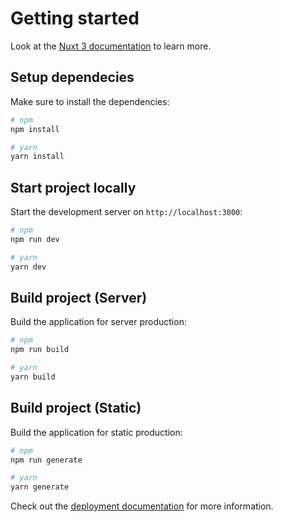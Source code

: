 # Getting started

Look at the [Nuxt 3 documentation](https://nuxt.com/docs/getting-started/introduction) to learn more.

## Setup dependecies

Make sure to install the dependencies:

```bash
# npm
npm install

# yarn
yarn install
```

## Start project locally

Start the development server on `http://localhost:3000`:

```bash
# npm
npm run dev

# yarn
yarn dev
```

## Build project (Server)

Build the application for server production:

```bash
# npm
npm run build

# yarn
yarn build
```

## Build project (Static)

Build the application for static production:

```bash
# npm
npm run generate

# yarn
yarn generate
```

Check out the [deployment documentation](https://nuxt.com/docs/getting-started/deployment) for more information.
